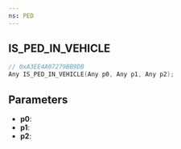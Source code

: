 ```yaml
---
ns: PED
---
```

## IS_PED_IN_VEHICLE

```c
// 0xA3EE4A07279BB9DB
Any IS_PED_IN_VEHICLE(Any p0, Any p1, Any p2);
```

## Parameters
* **p0**:
* **p1**:
* **p2**:
